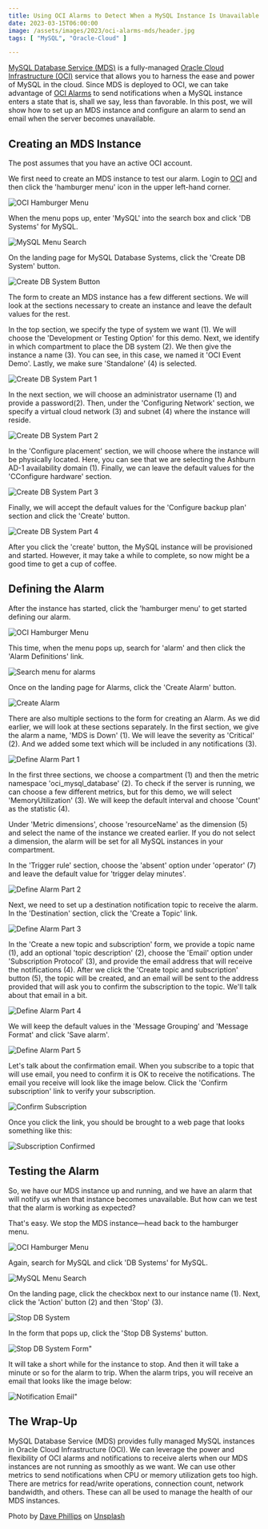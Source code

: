 ```yaml
---
title: Using OCI Alarms to Detect When a MySQL Instance Is Unavailable
date: 2023-03-15T06:00:00
image: /assets/images/2023/oci-alarms-mds/header.jpg
tags: [ "MySQL", "Oracle-Cloud" ]

---
```


[MySQL Database Service (MDS)](https://docs.oracle.com/en-us/iaas/mysql-database/doc/overview-mysql-database-service.html) is a fully-managed [Oracle Cloud Infrastructure (OCI)](https://www.oracle.com/cloud/) service that allows you to harness the ease and power of MySQL in the cloud. Since MDS is deployed to OCI, we can take advantage of [OCI Alarms](https://docs.oracle.com/en-us/iaas/Content/Monitoring/Tasks/managingalarms.htm) to send notifications when a MySQL instance enters a state that is, shall we say, less than favorable. In this post, we will show how to set up an MDS instance and configure an alarm to send an email when the server becomes unavailable.

## Creating an MDS Instance

The post assumes that you have an active OCI account.

We first need to create an MDS instance to test our alarm.
Login to [OCI](https://www.oracle.com/cloud/sign-in.html) and then click the 'hamburger menu' icon in the upper left-hand corner.

![OCI Hamburger Menu](/assets/images/2023/oci-alarms-mds/img01.png "OCI Hamburger Menu")

When the menu pops up, enter 'MySQL' into the search box and click 'DB Systems' for MySQL.

![MySQL Menu Search](/assets/images/2023/oci-alarms-mds/img02.png "MySQL Menu Search")

On the landing page for MySQL Database Systems, click the 'Create DB System' button.

![Create DB System Button](/assets/images/2023/oci-alarms-mds/img03.png "Create DB System Button")

The form to create an MDS instance has a few different sections.
We will look at the sections necessary to create an instance and leave the default values for the rest.

In the top section, we specify the type of system we want (1).
We will choose the 'Development or Testing Option' for this demo.
Next, we identify in which compartment to place the DB system (2).
We then give the instance a name (3). You can see, in this case, we named it 'OCI Event Demo'.
Lastly, we make sure 'Standalone' (4) is selected.

![Create DB System Part 1](/assets/images/2023/oci-alarms-mds/img04.png "Create DB System Part 1")

In the next section, we will choose an administrator username (1) and provide a password(2).
Then, under the 'Configuring Network' section, we specify a virtual cloud network (3) and subnet (4) where the instance will reside.

![Create DB System Part 2](/assets/images/2023/oci-alarms-mds/img05.png "Create DB System Part 2")

In the 'Configure placement' section, we will choose where the instance will be physically located.
Here, you can see that we are selecting the Ashburn AD-1 availability domain (1).
Finally, we can leave the default values for the 'CConfigure hardware' section.

![Create DB System Part 3](/assets/images/2023/oci-alarms-mds/img06.png "Create DB System Part 3")

Finally, we will accept the default values for the 'Configure backup plan' section and click the 'Create' button.

![Create DB System Part 4](/assets/images/2023/oci-alarms-mds/img07.png "Create DB System Part 4")

After you click the 'create' button, the MySQL instance will be provisioned and started.
However, it may take a while to complete, so now might be a good time to get a cup of coffee.

## Defining the Alarm

After the instance has started, click the 'hamburger menu' to get started defining our alarm.

![OCI Hamburger Menu](/assets/images/2023/oci-alarms-mds/img01.png "OCI Hamburger Menu")

This time, when the menu pops up, search for 'alarm' and then click the 'Alarm Definitions' link.

![Search menu for alarms](/assets/images/2023/oci-alarms-mds/img08.png "Search menu for alarms")

Once on the landing page for Alarms, click the 'Create Alarm' button.

![Create Alarm](/assets/images/2023/oci-alarms-mds/img09.png "Create Alarm")

There are also multiple sections to the form for creating an Alarm.
As we did earlier, we will look at these sections separately.
In the first section, we give the alarm a name, 'MDS is Down' (1).
We will leave the severity as 'Critical' (2).
And we added some text which will be included in any notifications (3).

![Define Alarm Part 1](/assets/images/2023/oci-alarms-mds/img10.png "Define Alarm Part 1")

In the first three sections, we choose a compartment (1) and then the metric namespace 'oci_mysql_database' (2).
To check if the server is running, we can choose a few different metrics, but for this demo, we will select 'MemoryUtilization' (3).
We will keep the default interval and choose 'Count' as the statistic (4).

Under 'Metric dimensions', choose 'resourceName' as the dimension (5) and select the name of the instance we created earlier.
If you do not select a dimension, the alarm will be set for all MySQL instances in your compartment.

In the 'Trigger rule' section, choose the 'absent' option under 'operator' (7) and leave the default value for 'trigger delay minutes'.

![Define Alarm Part 2](/assets/images/2023/oci-alarms-mds/img11.png "Define Alarm Part 2")

Next, we need to set up a destination notification topic to receive the alarm.
In the 'Destination' section, click the 'Create a Topic' link.

![Define Alarm Part 3](/assets/images/2023/oci-alarms-mds/img12.png "Define Alarm Part 3")

In the 'Create a new topic and subscription' form, we provide a topic name (1), add an optional 'topic description' (2), choose the 'Email' option under 'Subscription Protocol' (3), and provide the email address that will receive the notifications (4).
After we click the 'Create topic and subscription' button (5), the topic will be created, and an email will be sent to the address provided that will ask you to confirm the subscription to the topic.
We'll talk about that email in a bit.

![Define Alarm Part 4](/assets/images/2023/oci-alarms-mds/img13.png "Define Alarm Part 4")

We will keep the default values in the 'Message Grouping' and 'Message Format' and click 'Save alarm'.

![Define Alarm Part 5](/assets/images/2023/oci-alarms-mds/img14.png "Define Alarm Part 5")

Let's talk about the confirmation email. When you subscribe to a topic that will use email, you need to confirm it is OK to receive the notifications.
The email you receive will look like the image below.
Click the 'Confirm subscription' link to verify your subscription.

![Confirm Subscription](/assets/images/2023/oci-alarms-mds/img15.png "Confirm Subscription")

Once you click the link, you should be brought to a web page that looks something like this:

![Subscription Confirmed](/assets/images/2023/oci-alarms-mds/img16.png "Subscription Confirmed")

## Testing the Alarm

So, we have our MDS instance up and running, and we have an alarm that will notify us when that instance becomes unavailable.
But how can we test that the alarm is working as expected?

That's easy. We stop the MDS instance—head back to the hamburger menu.

![OCI Hamburger Menu](/assets/images/2023/oci-alarms-mds/img01.png "OCI Hamburger Menu")

Again, search for MySQL and click 'DB Systems' for MySQL.

![MySQL Menu Search](/assets/images/2023/oci-alarms-mds/img02.png "MySQL Menu Search")

On the landing page, click the checkbox next to our instance name (1).
Next, click the 'Action' button (2) and then 'Stop' (3).

![Stop DB System](/assets/images/2023/oci-alarms-mds/img17.png "Stop DB System")

In the form that pops up, click the 'Stop DB Systems' button.

![Stop DB System Form"](/assets/images/2023/oci-alarms-mds/img18.png "Stop DB System Form")

It will take a short while for the instance to stop. And then it will take a minute or so for the alarm to trip.
When the alarm trips, you will receive an email that looks like the image below:

![Notification Email"](/assets/images/2023/oci-alarms-mds/img19.png "Notification Email")

## The Wrap-Up

MySQL Database Service (MDS) provides fully managed MySQL instances in Oracle Cloud Infrastructure (OCI).
We can leverage the power and flexibility of OCI alarms and notifications to receive alerts when our MDS instances are not running as smoothly as we want.
We can use other metrics to send notifications when CPU or memory utilization gets too high.
There are metrics for read/write operations, connection count, network bandwidth, and others.
These can all be used to manage the health of our MDS instances.

Photo by <a href="https://unsplash.com/@teracomp?utm_source=unsplash&utm_medium=referral&utm_content=creditCopyText">Dave Phillips</a> on <a href="https://unsplash.com/photos/Q44xwiDIcns?utm_source=unsplash&utm_medium=referral&utm_content=creditCopyText">Unsplash</a>
  

